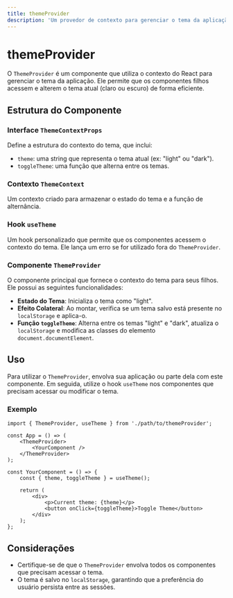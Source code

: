 ```yaml
---
title: themeProvider
description: 'Um provedor de contexto para gerenciar o tema da aplicação, permitindo alternar entre temas claro e escuro.'
---
```


# themeProvider

O `ThemeProvider` é um componente que utiliza o contexto do React para gerenciar o tema da aplicação. Ele permite que os componentes filhos acessem e alterem o tema atual (claro ou escuro) de forma eficiente.

## Estrutura do Componente

### Interface `ThemeContextProps`

Define a estrutura do contexto do tema, que inclui:

- `theme`: uma string que representa o tema atual (ex: "light" ou "dark").
- `toggleTheme`: uma função que alterna entre os temas.

### Contexto `ThemeContext`

Um contexto criado para armazenar o estado do tema e a função de alternância.

### Hook `useTheme`

Um hook personalizado que permite que os componentes acessem o contexto do tema. Ele lança um erro se for utilizado fora do `ThemeProvider`.

### Componente `ThemeProvider`

O componente principal que fornece o contexto do tema para seus filhos. Ele possui as seguintes funcionalidades:

- **Estado do Tema**: Inicializa o tema como "light".
- **Efeito Colateral**: Ao montar, verifica se um tema salvo está presente no `localStorage` e aplica-o.
- **Função `toggleTheme`**: Alterna entre os temas "light" e "dark", atualiza o `localStorage` e modifica as classes do elemento `document.documentElement`.

## Uso

Para utilizar o `ThemeProvider`, envolva sua aplicação ou parte dela com este componente. Em seguida, utilize o hook `useTheme` nos componentes que precisam acessar ou modificar o tema.

### Exemplo

```tsx
import { ThemeProvider, useTheme } from './path/to/themeProvider';

const App = () => (
    <ThemeProvider>
        <YourComponent />
    </ThemeProvider>
);

const YourComponent = () => {
    const { theme, toggleTheme } = useTheme();

    return (
        <div>
            <p>Current theme: {theme}</p>
            <button onClick={toggleTheme}>Toggle Theme</button>
        </div>
    );
};
```

## Considerações

- Certifique-se de que o `ThemeProvider` envolva todos os componentes que precisam acessar o tema.
- O tema é salvo no `localStorage`, garantindo que a preferência do usuário persista entre as sessões.